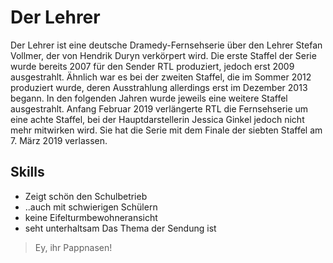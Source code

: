 # Der Lehrer
Der Lehrer ist eine deutsche Dramedy-Fernsehserie über den Lehrer Stefan Vollmer, der von Hendrik Duryn verkörpert wird. Die erste Staffel der Serie wurde bereits 2007 für den Sender RTL produziert, jedoch erst 2009 ausgestrahlt. Ähnlich war es bei der zweiten Staffel, die im Sommer 2012 produziert wurde, deren Ausstrahlung allerdings erst im Dezember 2013 begann. In den folgenden Jahren wurde jeweils eine weitere Staffel ausgestrahlt.
Anfang Februar 2019 verlängerte RTL die Fernsehserie um eine achte Staffel, bei der Hauptdarstellerin Jessica Ginkel jedoch nicht mehr mitwirken wird. Sie hat die Serie mit dem Finale der siebten Staffel am 7. März 2019 verlassen.
## Skills
* Zeigt schön den Schulbetrieb
* ..auch mit schwierigen Schülern
* keine Eifelturmbewohneransicht
* seht unterhaltsam
Das Thema der Sendung ist
> Ey, ihr Pappnasen!

